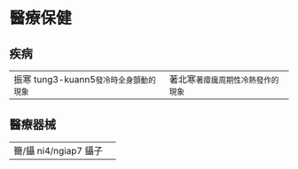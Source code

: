 # 醫療保健

## 疾病

|  |  |
| :--- | :--- |
| 振寒 tung3-kuann5`發冷時全身顫動的現象` | 著北寒`著瘴癘周期性冷熱發作的現象` |

## 醫療器械

|  |  |
| :--- | :--- |
| 籋/鑷 ni4/ngiap7 鑷子 |  |

